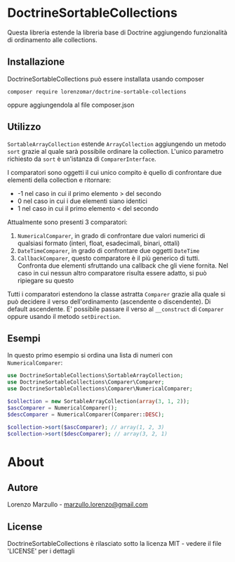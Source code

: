 DoctrineSortableCollections
=============================

Questa libreria estende la libreria base di Doctrine aggiungendo funzionalità di ordinamento alle collections.

Installazione
-------------

DoctrineSortableCollections può essere installata usando composer

```
composer require lorenzomar/doctrine-sortable-collections
```

oppure aggiungendola al file composer.json

Utilizzo
--------

`SortableArrayCollection` estende `ArrayCollection` aggiungendo un metodo `sort` grazie al quale sarà possibile ordinare la collection. L'unico parametro richiesto da `sort` è un'istanza di `ComparerInterface`.

I comparatori sono oggetti il cui unico compito è quello di confrontare due elementi della collection e ritornare:
* -1 nel caso in cui il primo elemento > del secondo
* 0 nel caso in cui i due elementi siano identici
* 1 nel caso in cui il primo elemento < del secondo

Attualmente sono presenti 3 comparatori:

1. `NumericalComparer`, in grado di confrontare due valori numerici di qualsiasi formato (interi, float, esadecimali, binari, ottali)
2. `DateTimeComparer`, in grado di confrontare due oggetti `DateTime`
3. `CallbackComparer`, questo comparatore è il più generico di tutti. Confronta due elementi sfruttando una callback che gli viene fornita. Nel caso in cui nessun altro comparatore risulta essere adatto, si può ripiegare su questo

Tutti i comparatori estendono la classe astratta `Comparer` grazie alla quale si può decidere il verso dell'ordinamento (ascendente o discendente). Di default ascendente. E' possibile passare il verso al `__construct` di `Comparer` oppure usando il metodo `setDirection`.

Esempi
------

In questo primo esempio si ordina una lista di numeri con `NumericalComparer`:

```php
use DoctrineSortableCollections\SortableArrayCollection;
use DoctrineSortableCollections\Comparer\Comparer;
use DoctrineSortableCollections\Comparer\NumericalComparer;

$collection = new SortableArrayCollection(array(3, 1, 2));
$ascComparer = NumericalComparer();
$descComparer = NumericalComparer(Comparer::DESC);

$collection->sort($ascComparer); // array(1, 2, 3)
$collection->sort($descComparer); // array(3, 2, 1)
```


About
=====

Autore
------

Lorenzo Marzullo - <marzullo.lorenzo@gmail.com>

License
-------

DoctrineSortableCollections è rilasciato sotto la licenza MIT - vedere il file 'LICENSE' per i dettagli
